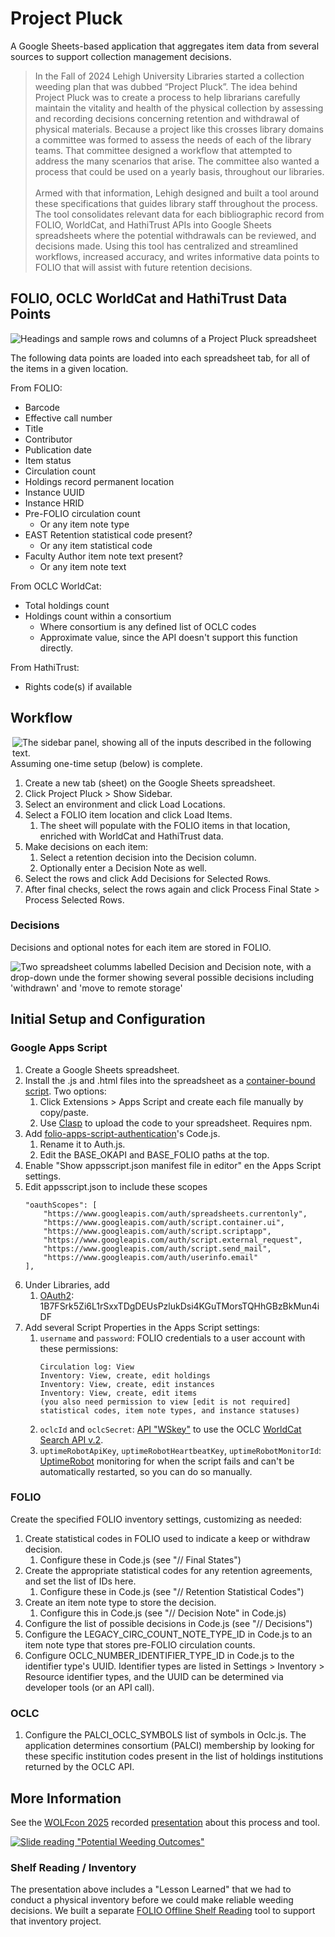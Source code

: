 # Project Pluck

A Google Sheets-based application that aggregates item data from several sources to support collection management decisions.

> In the Fall of 2024 Lehigh University Libraries started a collection weeding plan that was dubbed “Project Pluck”. The idea behind Project Pluck was to create a process to help librarians carefully maintain the vitality and health of the physical collection by assessing and recording decisions concerning retention and withdrawal of physical materials. Because a project like this crosses library domains a committee was formed to assess the needs of each of the library teams. That committee designed a workflow that attempted to address the many scenarios that arise. The committee also wanted a process that could be used on a yearly basis, throughout our libraries. <br><br>
Armed with that information, Lehigh designed and built a tool around these specifications that guides library staff throughout the process. The tool consolidates relevant data for each bibliographic record from FOLIO, WorldCat, and HathiTrust APIs into Google Sheets spreadsheets where the potential withdrawals can be reviewed, and decisions made.  Using this tool has centralized and streamlined workflows, increased accuracy, and writes informative data points to FOLIO that will assist with future retention decisions.

## FOLIO, OCLC WorldCat and HathiTrust Data Points

<img src="readme/example-data.png" alt="Headings and sample rows and columns of a Project Pluck spreadsheet">

The following data points are loaded into each spreadsheet tab, for all of the items in a given location.

From FOLIO:
- Barcode
- Effective call number
- Title
- Contributor
- Publication date
- Item status
- Circulation count
- Holdings record permanent location
- Instance UUID
- Instance HRID
- Pre-FOLIO circulation count
    - Or any item note type
- EAST Retention statistical code present?
    - Or any item statistical code
- Faculty Author item note text present?
    - Or any item note text

From OCLC WorldCat:
- Total holdings count
- Holdings count within a consortium
    - Where consortium is any defined list of OCLC codes
    - Approximate value, since the API doesn't support this function directly.

From HathiTrust:
- Rights code(s) if available

## Workflow

<img align="right" src="readme/sidebar.png" alt="The sidebar panel, showing all of the inputs described in the following text.">
Assuming one-time setup (below) is complete.

1. Create a new tab (sheet) on the Google Sheets spreadsheet.
1. Click Project Pluck > Show Sidebar.
1. Select an environment and click Load Locations.
1. Select a FOLIO item location and click Load Items.
    1. The sheet will populate with the FOLIO items in that location, enriched with WorldCat and HathiTrust data.
1. Make decisions on each item:
    1. Select a retention decision into the Decision column.
    1. Optionally enter a Decision Note as well.
1. Select the rows and click Add Decisions for Selected Rows.
1. After final checks, select the rows again and click Process Final State > Process Selected Rows.


### Decisions

Decisions and optional notes for each item are stored in FOLIO.

<img src="readme/decisions.png" alt="Two spreadsheet columms labelled Decision and Decision note, with a drop-down unde the former showing several possible decisions including 'withdrawn' and 'move to remote storage'">


## Initial Setup and Configuration

### Google Apps Script

1. Create a Google Sheets spreadsheet.
1. Install the .js and .html files into the spreadsheet as a [container-bound script](https://developers.google.com/apps-script/guides/bound).  Two options:
    1. Click Extensions > Apps Script and create each file manually by copy/paste.
    1. Use [Clasp](https://developers.google.com/apps-script/guides/clasp) to upload the code to your spreadsheet.  Requires npm.
1. Add [folio-apps-script-authentication](https://github.com/lehigh-university-libraries/folio-apps-script-authentication/blob/main/Code.js)'s Code.js.
    1. Rename it to Auth.js.
    1. Edit the BASE_OKAPI and BASE_FOLIO paths at the top.
1. Enable "Show appsscript.json manifest file in editor" en the Apps Script settings.
1. Edit appsscript.json to include these scopes
    ```
    "oauthScopes": [
        "https://www.googleapis.com/auth/spreadsheets.currentonly",
        "https://www.googleapis.com/auth/script.container.ui",
        "https://www.googleapis.com/auth/script.scriptapp",
        "https://www.googleapis.com/auth/script.external_request",
        "https://www.googleapis.com/auth/script.send_mail",
        "https://www.googleapis.com/auth/userinfo.email"
    ],
    ```
1. Under Libraries, add
    1. [OAuth2](https://github.com/googleworkspace/apps-script-oauth2): 1B7FSrk5Zi6L1rSxxTDgDEUsPzlukDsi4KGuTMorsTQHhGBzBkMun4iDF
1. Add several Script Properties in the Apps Script settings:
    1. `username` and `password`: FOLIO credentials to a user account with these permissions:
        ```
        Circulation log: View
        Inventory: View, create, edit holdings
        Inventory: View, create, edit instances
        Inventory: View, create, edit items
        (you also need permission to view [edit is not required] statistical codes, item note types, and instance statuses)
        ```
    1. `oclcId` and `oclcSecret`: [API "WSkey"](https://www.oclc.org/developer/api/keys.en.html) to use the OCLC [WorldCat Search API v.2](https://developer.api.oclc.org/wcv2).
    1. `uptimeRobotApiKey`, `uptimeRobotHeartbeatKey`, `uptimeRobotMonitorId`: [UptimeRobot](https://uptimerobot.com/) monitoring for when the script fails and can't be automatically restarted, so you can do so manually.

### FOLIO

Create the specified FOLIO inventory settings, customizing as needed:

1. Create statistical codes in FOLIO used to indicate a keep or withdraw decision.
    1. Configure these in Code.js (see "// Final States")
1. Create the appropriate statistical codes for any retention agreements, and set the list of IDs here.
    1. Configure these in Code.js (see "// Retention Statistical Codes")
1. Create an item note type to store the decision.
    1. Configure this in Code.js (see "// Decision Note" in Code.js)
1. Configure the list of possible decisions in Code.js (see "// Decisions")
1. Configure the LEGACY_CIRC_COUNT_NOTE_TYPE_ID in Code.js to an item note type that stores pre-FOLIO circulation counts.
1. Configure OCLC_NUMBER_IDENTIFIER_TYPE_ID in Code.js to the identifier type's UUID.  Identifier types are listed in Settings > Inventory > Resource identifier types, and the UUID can be determined via developer tools (or an API call).

### OCLC

1. Configure the PALCI_OCLC_SYMBOLS list of symbols in Oclc.js.  The application determines consortium (PALCI) membership by looking for these specific institution codes present in the list of holdings institutions returned by the OCLC API.


## More Information

See the [WOLFcon 2025](https://wolfcon2025.sched.com/) recorded [presentation](https://www.youtube.com/watch?v=DuNw5IQ21Dc) about this process and tool.

[![Slide reading "Potential Weeding Outcomes"](https://img.youtube.com/vi/DuNw5IQ21Dc/0.jpg)](https://www.youtube.com/watch?v=DuNw5IQ21Dc)

### Shelf Reading / Inventory

The presentation above includes a "Lesson Learned" that we had to conduct a physical inventory before we could make reliable weeding decisions.  We built a separate [FOLIO Offline Shelf Reading](https://github.com/lehigh-university-libraries/folio-offline-shelf-reading) tool to support that inventory project.